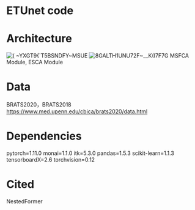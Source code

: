 # ETUnet code

# Architecture
![( ~YXGT9{`T5BSNDFY~MSUE](https://github.com/zhangyida-zhang/ETUnet/assets/57849111/a7183abf-3bff-4032-9d0f-9d85763552ee)
![8GALTH1UNU72F~__K(I7F7G](https://github.com/zhangyida-zhang/ETUnet/assets/57849111/d3d1867f-9a71-461b-96d6-c458247c4fb2)
MSFCA Module, ESCA Module
# Data
BRATS2020，BRATS2018
https://www.med.upenn.edu/cbica/brats2020/data.html

# Dependencies
pytorch=1.11.0
monai=1.1.0
itk=5.3.0
pandas=1.5.3
scikit-learn=1.1.3
tensorboardX=2.6
torchvision=0.12

# Cited 
NestedFormer
